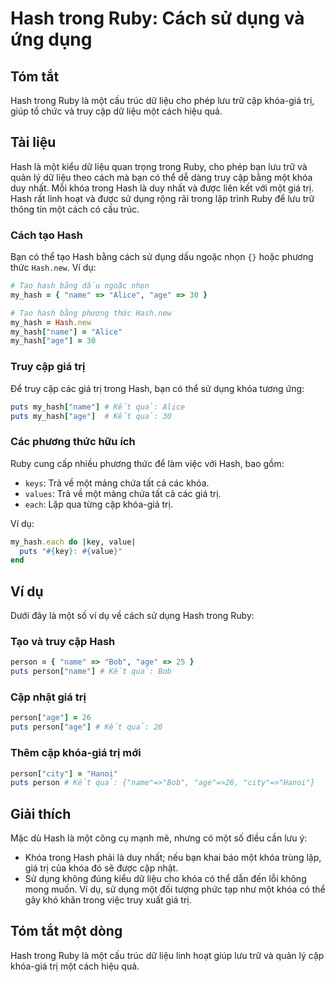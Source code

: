 <!--
Meta Description: # Hash trong Ruby: Cách sử dụng và ứng dụng ## Tóm tắt Hash trong Ruby là một cấu trúc dữ liệu cho phép lưu trữ cặp khóa-giá trị, giúp tổ chức và truy...
Meta Keywords: hash, một, ruby, khóa, giá
-->

# Hash trong Ruby: Cách sử dụng và ứng dụng

## Tóm tắt
Hash trong Ruby là một cấu trúc dữ liệu cho phép lưu trữ cặp khóa-giá trị, giúp tổ chức và truy cập dữ liệu một cách hiệu quả.

## Tài liệu
Hash là một kiểu dữ liệu quan trọng trong Ruby, cho phép bạn lưu trữ và quản lý dữ liệu theo cách mà bạn có thể dễ dàng truy cập bằng một khóa duy nhất. Mỗi khóa trong Hash là duy nhất và được liên kết với một giá trị. Hash rất linh hoạt và được sử dụng rộng rãi trong lập trình Ruby để lưu trữ thông tin một cách có cấu trúc.

### Cách tạo Hash
Bạn có thể tạo Hash bằng cách sử dụng dấu ngoặc nhọn `{}` hoặc phương thức `Hash.new`. Ví dụ:

```ruby
# Tạo hash bằng dấu ngoặc nhọn
my_hash = { "name" => "Alice", "age" => 30 }

# Tạo hash bằng phương thức Hash.new
my_hash = Hash.new
my_hash["name"] = "Alice"
my_hash["age"] = 30
```

### Truy cập giá trị
Để truy cập các giá trị trong Hash, bạn có thể sử dụng khóa tương ứng:

```ruby
puts my_hash["name"] # Kết quả: Alice
puts my_hash["age"]  # Kết quả: 30
```

### Các phương thức hữu ích
Ruby cung cấp nhiều phương thức để làm việc với Hash, bao gồm:
- `keys`: Trả về một mảng chứa tất cả các khóa.
- `values`: Trả về một mảng chứa tất cả các giá trị.
- `each`: Lặp qua từng cặp khóa-giá trị.

Ví dụ:

```ruby
my_hash.each do |key, value|
  puts "#{key}: #{value}"
end
```

## Ví dụ
Dưới đây là một số ví dụ về cách sử dụng Hash trong Ruby:

### Tạo và truy cập Hash
```ruby
person = { "name" => "Bob", "age" => 25 }
puts person["name"] # Kết quả: Bob
```

### Cập nhật giá trị
```ruby
person["age"] = 26
puts person["age"] # Kết quả: 26
```

### Thêm cặp khóa-giá trị mới
```ruby
person["city"] = "Hanoi"
puts person # Kết quả: {"name"=>"Bob", "age"=>26, "city"=>"Hanoi"}
```

## Giải thích
Mặc dù Hash là một công cụ mạnh mẽ, nhưng có một số điều cần lưu ý:
- Khóa trong Hash phải là duy nhất; nếu bạn khai báo một khóa trùng lặp, giá trị của khóa đó sẽ được cập nhật.
- Sử dụng không đúng kiểu dữ liệu cho khóa có thể dẫn đến lỗi không mong muốn. Ví dụ, sử dụng một đối tượng phức tạp như một khóa có thể gây khó khăn trong việc truy xuất giá trị.

## Tóm tắt một dòng
Hash trong Ruby là một cấu trúc dữ liệu linh hoạt giúp lưu trữ và quản lý cặp khóa-giá trị một cách hiệu quả.